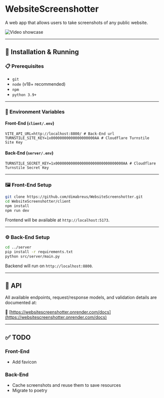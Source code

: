 # WebsiteScreenshotter

A web app that allows users to take screenshots of any public website.

![Video showcase](https://github.com/user-attachments/assets/3f3f0cd7-0ae4-43f9-bf71-508f26a12230)

---

## 🚀 Installation & Running

### 📋 Prerequisites
- `git`
- `node` (v18+ recommended)
- `npm`
- `python 3.9+`

---

### 🔧 Environment Variables

#### Front-End (`client/.env`)

```env
VITE_API_URL=http://localhost:8800/ # Back-End url
TURNSTILE_SITE_KEY=1x00000000000000000000AA # Cloudflare Turnstile Site Key
```

#### Back-End (`server/.env`)

```env
TURNSTILE_SECRET_KEY=1x0000000000000000000000000000000AA # Cloudflare Turnstile Secret Key
```
---

### 🖼️ Front-End Setup

```bash
git clone https://github.com/dimabreus/WebsiteScreenshotter.git
cd WebsiteScreenshotter/client
npm install
npm run dev
````

Frontend will be available at `http://localhost:5173`.

---

### ⚙️ Back-End Setup

```bash
cd ../server
pip install -r requirements.txt
python src/server/main.py
```

Backend will run on `http://localhost:8800`.

---

## 📡 API

All available endpoints, request/response models, and validation details are documented at:

🔗 [https://websitescreenshotter.onrender.com/docs](https://websitescreenshotter.onrender.com/docs)

---

## ✅ TODO

### Front-End

- Add favicon

### Back-End

- Cache screenshots and reuse them to save resources
- Migrate to poetry
